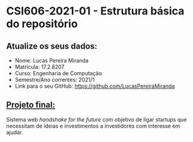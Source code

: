 # **CSI606-2021-01 - Estrutura básica do repositório**

## Atualize os seus dados:

- Nome: Lucas Pereira Miranda
- Matrícula: 17.2.8207
- Curso: Engenharia de Computação
- Semestre/Ano correntes: 2021/1
- Link para o seu GitHub: https://github.com/LucasPereiraMiranda

## [Projeto final:](./Projeto/README.md)

Sistema web _handshake for the future_ com objetivo de ligar startups que necessitam de ideias e investimentos a investidores com interesse em ajudar.
